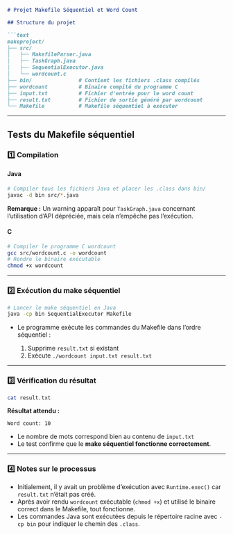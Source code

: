 ````markdown
# Projet Makefile Séquentiel et Word Count

## Structure du projet

```text
makeproject/
├── src/
│   ├── MakefileParser.java
│   ├── TaskGraph.java
│   ├── SequentialExecutor.java
│   └── wordcount.c
├── bin/               # Contient les fichiers .class compilés
├── wordcount          # Binaire compilé du programme C
├── input.txt          # Fichier d'entrée pour le word count
├── result.txt         # Fichier de sortie généré par wordcount
└── Makefile           # Makefile séquentiel à exécuter
````

---

## Tests du Makefile séquentiel

### 1️⃣ Compilation

#### Java

```bash
# Compiler tous les fichiers Java et placer les .class dans bin/
javac -d bin src/*.java
```

**Remarque :**
Un warning apparaît pour `TaskGraph.java` concernant l’utilisation d’API dépréciée, mais cela n’empêche pas l’exécution.

#### C

```bash
# Compiler le programme C wordcount
gcc src/wordcount.c -o wordcount
# Rendre le binaire exécutable
chmod +x wordcount
```

---

### 2️⃣ Exécution du make séquentiel

```bash
# Lancer le make séquentiel en Java
java -cp bin SequentialExecutor Makefile
```

* Le programme exécute les commandes du Makefile dans l’ordre séquentiel :

  1. Supprime `result.txt` si existant
  2. Exécute `./wordcount input.txt result.txt`

---

### 3️⃣ Vérification du résultat

```bash
cat result.txt
```

**Résultat attendu :**

```text
Word count: 10
```

* Le nombre de mots correspond bien au contenu de `input.txt`
* Le test confirme que le **make séquentiel fonctionne correctement**.

---

### 4️⃣ Notes sur le processus

* Initialement, il y avait un problème d’exécution avec `Runtime.exec()` car `result.txt` n’était pas créé.
* Après avoir rendu `wordcount` exécutable (`chmod +x`) et utilisé le binaire correct dans le Makefile, tout fonctionne.
* Les commandes Java sont exécutées depuis le répertoire racine avec `-cp bin` pour indiquer le chemin des `.class`.

